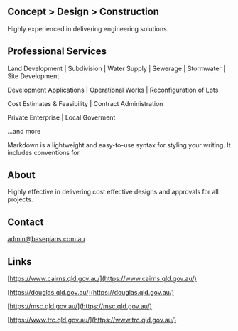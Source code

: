 ## Concept > Design > Construction

Highly experienced in delivering engineering solutions.

## Professional Services

Land Development | Subdivision | Water Supply | Sewerage | Stormwater | Site Development

Development Applications | Operational Works | Reconfiguration of Lots

Cost Estimates & Feasibility | Contract Administration

Private Enterprise | Local Goverment

...and more

Markdown is a lightweight and easy-to-use syntax for styling your writing. It includes conventions for

## About

Highly effective in delivering cost effective designs and approvals for all projects.

## Contact

[admin@baseplans.com.au](mailto:admin@baseplans.com.au)

## Links

[https://www.cairns.qld.gov.au/](https://www.cairns.qld.gov.au/)

[https://douglas.qld.gov.au/](https://douglas.qld.gov.au/)

[https://msc.qld.gov.au/](https://msc.qld.gov.au/)

[https://www.trc.qld.gov.au/](https://www.trc.qld.gov.au/)

